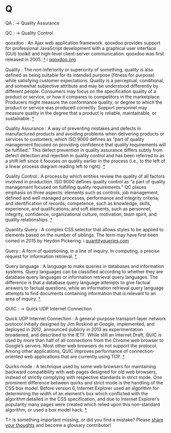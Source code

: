 # Q

QA
: → Quality Assurance

QC
: → Quality Control

qooxdoo
: An Ajax web application framework. qooxdoo provides support for professional JavaScript development with a graphical user interface (GUI) toolkit and high-level client-server communication. qooxdoo was first released in 2005.&nbsp;[†](#w-qooxdoo) ℹ︎&nbsp;[qooxdoo.org](http://www.qooxdoo.org/)

Quality
: The non-inferiority or superiority of something; quality is also defined as being suitable for its intended purpose (fitness for purpose) while satisfying customer expectations. Quality is a perceptual, conditional, and somewhat subjective attribute and may be understood differently by different people. Consumers may focus on the specification quality of a product or service, or how it compares to competitors in the marketplace. Producers might measure the conformance quality, or degree to which the product or service was produced correctly. Support personnel may measure quality in the degree that a product is reliable, maintainable, or sustainable.&nbsp;[†](#w-quality)

Quality Assurance
: A way of preventing mistakes and defects in manufactured products and avoiding problems when delivering products or services to customers; which ISO 9000 defines as “part of quality management focused on providing confidence that quality requirements will be fulfilled.” This defect prevention in quality assurance differs subtly from defect detection and rejection in quality control and has been referred to as a shift left since it focuses on quality earlier in the process (i.e., to the left of a linear process diagram reading left to right).&nbsp;[†](#w-qa)

Quality Control
: A process by which entities review the quality of all factors involved in production. ISO 9000 defines quality control as “a part of quality management focused on fulfilling quality requirements.” QC places emphasis on three aspects: elements such as controls, job management, defined and well managed processes, performance and integrity criteria, and identification of records; competence, such as knowledge, skills, experience, and qualifications; and soft elements, such as personnel, integrity, confidence, organizational culture, motivation, team spirit, and quality relationships.&nbsp;[†](#w-qc)

Quantity Query
: A complex CSS selector that allows styles to be applied to elements based on the number of siblings. The term may have first been coined in 2015 by Heydon Pickering. ℹ︎&nbsp;[quantityqueries.com](https://quantityqueries.com/)

Query
: A form of questioning, in a line of inquiry. In computing, a precise request for information retrieval.&nbsp;[†](#w-query)

Query language
: A language to make queries in databases and information systems. Query languages can be classified according to whether they are database query languages or information retrieval query languages. The difference is that a database query language attempts to give factual answers to factual questions, while an information retrieval query language attempts to find documents containing information that is relevant to an area of inquiry.&nbsp;[†](#w-query-language)

QUIC
: → Quick UDP Internet Connection

Quick UDP Internet Connection
: A general-purpose transport-layer network protocol initially designed by Jim Roskind at Google, implemented, and deployed in 2012, announced publicly in 2013 as experimentation broadened, and described to the IETF. While still an Internet Draft, QUIC is used by more than half of all connections from the Chrome web browser to Google’s servers. Most other web browsers do not support the protocol. Among other applications, QUIC improves performance of connection-oriented web applications that are currently using TCP.&nbsp;[†](#w-quic)

Quirks mode
: A technique used by some web browsers for maintaining backward compatibility with web pages designed for old web browsers, instead of strictly complying with respective standards in strict mode. One prominent difference between quirks and strict mode is the handling of the CSS box model. Before version 6, Internet Explorer used an algorithm for determining the width of an element’s box which conflicted with the algorithm detailed in the CSS specification, and due to Internet Explorer’s popularity many pages were created which relied upon this non-standard algorithm, or used a box model hack.&nbsp;[†](#w-quirks-mode)

T> Is something important missing, or did you find a mistake? Please [share your thoughts](https://github.com/j9t/web-development-glossary-forum/issues/new) and become a glossary&nbsp;contributor!